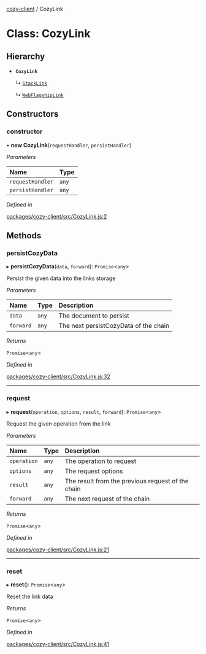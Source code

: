 [cozy-client](../README.md) / CozyLink

# Class: CozyLink

## Hierarchy

*   **`CozyLink`**

    ↳ [`StackLink`](StackLink.md)

    ↳ [`WebFlagshipLink`](WebFlagshipLink.md)

## Constructors

### constructor

• **new CozyLink**(`requestHandler`, `persistHandler`)

*Parameters*

| Name | Type |
| :------ | :------ |
| `requestHandler` | `any` |
| `persistHandler` | `any` |

*Defined in*

[packages/cozy-client/src/CozyLink.js:2](https://github.com/cozy/cozy-client/blob/master/packages/cozy-client/src/CozyLink.js#L2)

## Methods

### persistCozyData

▸ **persistCozyData**(`data`, `forward`): `Promise`<`any`>

Persist the given data into the links storage

*Parameters*

| Name | Type | Description |
| :------ | :------ | :------ |
| `data` | `any` | The document to persist |
| `forward` | `any` | The next persistCozyData of the chain |

*Returns*

`Promise`<`any`>

*Defined in*

[packages/cozy-client/src/CozyLink.js:32](https://github.com/cozy/cozy-client/blob/master/packages/cozy-client/src/CozyLink.js#L32)

***

### request

▸ **request**(`operation`, `options`, `result`, `forward`): `Promise`<`any`>

Request the given operation from the link

*Parameters*

| Name | Type | Description |
| :------ | :------ | :------ |
| `operation` | `any` | The operation to request |
| `options` | `any` | The request options |
| `result` | `any` | The result from the previous request of the chain |
| `forward` | `any` | The next request of the chain |

*Returns*

`Promise`<`any`>

*Defined in*

[packages/cozy-client/src/CozyLink.js:21](https://github.com/cozy/cozy-client/blob/master/packages/cozy-client/src/CozyLink.js#L21)

***

### reset

▸ **reset**(): `Promise`<`any`>

Reset the link data

*Returns*

`Promise`<`any`>

*Defined in*

[packages/cozy-client/src/CozyLink.js:41](https://github.com/cozy/cozy-client/blob/master/packages/cozy-client/src/CozyLink.js#L41)
